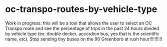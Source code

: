 # oc-transpo-routes-by-vehicle-type
Work in progress: this will be a tool that allows the user to select an OC Transpo route and see the percentage of trips in the past 24 hours divided by vehicle type (ex: double decker, accordion bus, yes that is the scientific name, etc). Stop sending tiny buses on the 90 Greenboro at rush hour!!!!!!!!!!

